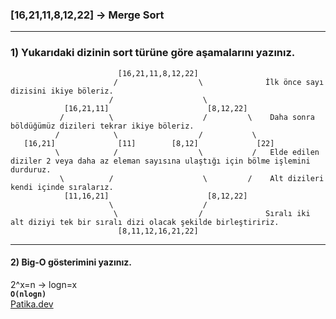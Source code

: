 ### [16,21,11,8,12,22] -> Merge Sort
***
### 1) Yukarıdaki dizinin sort türüne göre aşamalarını yazınız.
                         
                            [16,21,11,8,12,22]
                           /                  \              İlk önce sayı dizisini ikiye böleriz.   
                          /                    \              
                [16,21,11]                      [8,12,22]
               /          \                    /         \    Daha sonra böldüğümüz dizileri tekrar ikiye böleriz.
              /            \                  /           \
       [16,21]              [11]        [8,12]             [22]
              \            /                  \           /   Elde edilen diziler 2 veya daha az eleman sayısına ulaştığı için bölme işlemini durduruz.
               \          /                    \         /    Alt dizileri kendi içinde sıralarız. 
                [11,16,21]                      [8,12,22]                       
                          \                    /
                           \                  /              Sıralı iki alt diziyi tek bir sıralı dizi olacak şekilde birleştiririz.
                            [8,11,12,16,21,22]
***
#### 2) Big-O gösterimini yazınız.
2^x=n -> logn=x  <br>
<b>```O(nlogn)``` <br></b>
[Patika.dev](https://app.patika.dev/kadergin)
